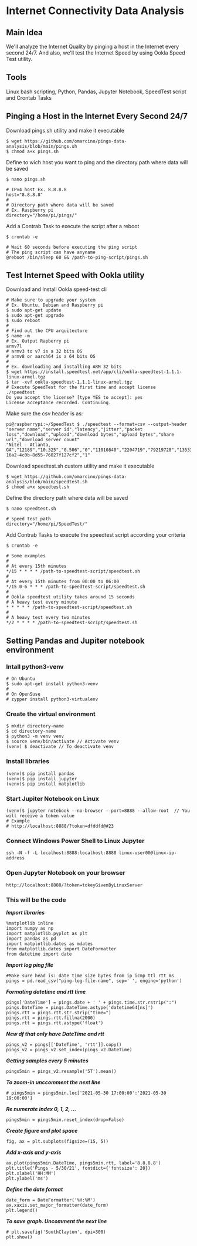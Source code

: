 # Internet Connectivity Data Analysis
## Main Idea

We'll analyze the Internet Quality by pinging a host in the Internet
every second 24/7. And also, we'll test the Internet Speed by
using Ookla Speed Test utility.

## Tools

Linux bash scripting, Python, Pandas, Jupyter Notebook,
SpeedTest script and Crontab Tasks


## Pinging a Host in the Internet Every Second 24/7

Download pings.sh utility and make it executable

    $ wget https://github.com/omarcino/pings-data-analysis/blob/main/pings.sh
    $ chmod a+x pings.sh

Define to wich host you want to ping
and the directory path where data will be saved

    $ nano pings.sh
    
    # IPv4 host Ex. 8.8.8.8
    host="8.8.8.8"
    #
    # Directory path where data will be saved
    # Ex. Raspberry pi
    directory="/home/pi/pings/"

Add a Contrab Task to execute the script after a reboot

    $ crontab -e
    
    # Wait 60 seconds before executing the ping script
    # The ping script can have anyname
    @reboot /bin/sleep 60 && /path-to-ping-script/pings.sh

## Test Internet Speed with Ookla utility

Download and Install Ookla speed-test cli

    # Make sure to upgrade your system
    # Ex. Ubuntu, Debian and Raspberry pi
    $ sudo apt-get update
    $ sudo apt-get upgrade
    $ sudo reboot
    #
    # Find out the CPU arquitecture
    $ name -m
    # Ex. Output Rapberry pi
    armv7l
    # armv3 to v7 is a 32 bits OS
    # armv8 or aarch64 is a 64 bits OS
    #
    # Ex. downloading and installing ARM 32 bits
    $ wget https://install.speedtest.net/app/cli/ookla-speedtest-1.1.1-linux-armel.tgz
    $ tar -xvf ookla-speedtest-1.1.1-linux-armel.tgz
    # Execute SpeedTest for the first time and accept license
    ./speedtest
    Do you accept the license? [type YES to accept]: yes
    License acceptance recorded. Continuing.

Make sure the csv header is as:

    pi@raspberrypi:~/SpeedTest $ ./speedtest --format=csv --output-header
    "server name","server id","latency","jitter","packet loss","download","upload","download bytes","upload bytes","share url","download server count"
    "Nitel - Atlanta, GA","12189","10.325","0.506","0","11010840","2204719","79219728","13533156","https://www.speedtest.net/result/c/ce874d05-16a2-4c0b-8d55-76027f127cf2","1"

Download speedtest.sh custom utility and make it executable

    $ wget https://github.com/omarcino/pings-data-analysis/blob/main/speedtest.sh
    $ chmod a+x speedtest.sh

Define the directory path where data will be saved

    $ nano speedtest.sh
    
    # speed test path
    directory="/home/pi/SpeedTest/"

Add Contrab Tasks to execute the speedtest script
according your criteria
    
    $ crontab -e

    # Some examples
    #
    # At every 15th minutes
    */15 * * * * /path-to-speedtest-script/speedtest.sh
    #
    # At every 15th minutes from 00:00 to 06:00
    */15 0-6 * * * /path-to-speedtest-script/speedtest.sh
    #
    # Ookla speedtest utility takes around 15 seconds
    # A heavy test every minute
    * * * * * /path-to-speedtest-script/speedtest.sh
    #
    # A heavy test every two minutes
    */2 * * * * /path-to-speedtest-script/speedtest.sh

## Setting Pandas and Jupiter notebook environment

### Intall python3-venv
    
    # On Ubuntu
    $ sudo apt-get install python3-venv
    #
    # On OpenSuse
    # zypper install python3-virtualenv

### Create the virtual environment
    
    $ mkdir directory-name  
    $ cd directory-name  
    $ python3 -m venv venv  
    $ source venv/bin/activate // Activate venv  
    (venv) $ deactivate // To deactivate venv  

### Install libraries
    
    (venv)$ pip install pandas
    (venv)$ pip install jupyter  
    (venv)$ pip install matplotlib  

### Start Jupiter Notebook on Linux
    
    (venv)$ jupyter notebook --no-browser --port=8888 --allow-root  // You will receive a token value  
    # Example  
    # http://localhost:8888/?token=dfddfd@#23

### Connect Windows Power Shell to Linux Jupyter
    
    ssh -N -f -L localhost:8888:localhost:8888 linux-user00@linux-ip-address

### Open Jupyter Notebook on your browser
    
    http://localhost:8888/?token=tokeyGivenByLinuxServer  

### This will be the code 
***Import libraries***  

    %matplotlib inline
    import numpy as np  
    import matplotlib.pyplot as plt
    import pandas as pd
    import matplotlib.dates as mdates
    from matplotlib.dates import DateFormatter
    from datetime import date

***Import log ping file***  

    #Make sure head is: date time size bytes from ip icmp ttl rtt ms  
    pings = pd.read_csv("ping-log-file-name", sep=' ', engine='python')

***Formating datetime and rtt time***  

    pings['DateTime'] = pings.date + ' ' + pings.time.str.rstrip(":")
    pings.DateTime = pings.DateTime.astype('datetime64[ns]')
    pings.rtt = pings.rtt.str.strip("time=")
    pings.rtt = pings.rtt.fillna(2000)
    pings.rtt = pings.rtt.astype('float')  

***New df that only have DateTime and rtt***  

    pings_v2 = pings[['DateTime', 'rtt']].copy()
    pings_v2 = pings_v2.set_index(pings_v2.DateTime)

***Getting samples every 5 minutes***  

    pings5min = pings_v2.resample('5T').mean()

***To zoom-in unccomment the next line***  

    # pings5min = pings5min.loc['2021-05-30 17:00:00':'2021-05-30 19:00:00']

***Re numerate index 0, 1, 2, ...***  
    
    pings5min = pings5min.reset_index(drop=False)

***Create figure and plot space***  
    
    fig, ax = plt.subplots(figsize=(15, 5))

***Add x-axis and y-axis***  

    ax.plot(pings5min.DateTime, pings5min.rtt, label='8.8.8.8')
    plt.title('Pings - 5/30/21', fontdict={'fontsize': 20})
    plt.xlabel('HH:MM')
    plt.ylabel('ms')

***Define the date format***  
    
    date_form = DateFormatter('%H:%M')
    ax.xaxis.set_major_formatter(date_form)
    plt.legend()

***To save graph. Uncomment the next line***  
   
    # plt.savefig('SouthClayton', dpi=300)
    plt.show()


